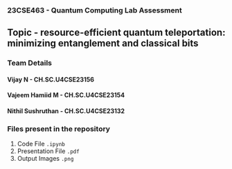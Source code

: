 ### 23CSE463 - Quantum Computing Lab Assessment
## Topic - resource-efficient quantum teleportation: minimizing entanglement and classical bits

### Team Details
#### Vijay N - CH.SC.U4CSE23156
#### Vajeem Hamiid M - CH.SC.U4CSE23154
#### Nithil Sushruthan - CH.SC.U4CSE23132

### Files present in the repository
1. Code File `.ipynb`
2. Presentation File `.pdf`
3. Output Images `.png`
